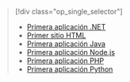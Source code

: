 > [!div class="op_single_selector"]
> * [Primera aplicación .NET](../articles/app-service-web/app-service-web-get-started-dotnet.md)
> * [Primer sitio HTML](../articles/app-service-web/app-service-web-get-started-html.md)
> * [Primera aplicación Java](../articles/app-service-web/app-service-web-get-started-java.md)
> * [Primera aplicación Node.js](../articles/app-service-web/app-service-web-get-started-nodejs.md)
> * [Primera aplicación PHP](../articles/app-service-web/app-service-web-get-started-php.md)
> * [Primera aplicación Python](../articles/app-service-web/app-service-web-get-started-python.md)

